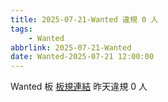 ```yaml
---
title: 2025-07-21-Wanted 違規 0 人
tags:
    - Wanted
abbrlink: 2025-07-21-Wanted
date: Wanted-2025-07-21 12:00:00
---
```

Wanted 板 [板規連結](https://www.ptt.cc/bbs/Wanted/M.1608829773.A.D3B.html)
昨天違規 0 人
